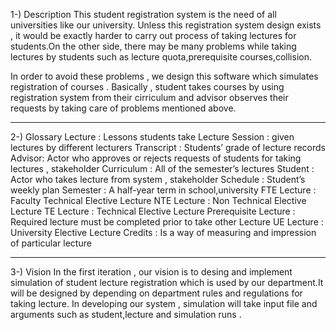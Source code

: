
1-) Description
This student registration system is the need of all universities like our university. Unless this registration system design exists , it would be exactly harder to carry out process of taking lectures for students.On the other side, there may be many problems while taking lectures by students such as lecture quota,prerequisite courses,collision. 

In order to avoid these problems , we design this software which simulates registration of courses . Basically , student takes courses by using registration system from their cirriculum and advisor observes their requests by taking care of problems mentioned above.

___________________

2-) Glossary
Lecture : Lessons students take
Lecture Session : given lectures by different lecturers 
Transcript : Students’ grade of lecture records
Advisor: Actor who approves or rejects requests of students for taking lectures , stakeholder
Curriculum : All of the semester’s lectures
Student : Actor who takes lecture from system , stakeholder
Schedule : Student’s weekly plan
Semester : A half-year term in school,university
FTE Lecture : Faculty Technical Elective Lecture
NTE Lecture : Non Technical Elective Lecture
TE Lecture : Technical Elective Lecture
Prerequisite Lecture : Required lecture must be completed prior to take other Lecture
UE Lecture : University Elective Lecture
Credits : Is a way of measuring and impression of particular lecture


_____________________

3-) Vision 
In the first iteration , our vision is to desing and implement simulation of student lecture registration which is used by our department.It will be designed by depending on department rules and regulations for taking lecture. In developing our system , simulation will take input file and arguments such as student,lecture and simulation runs .

